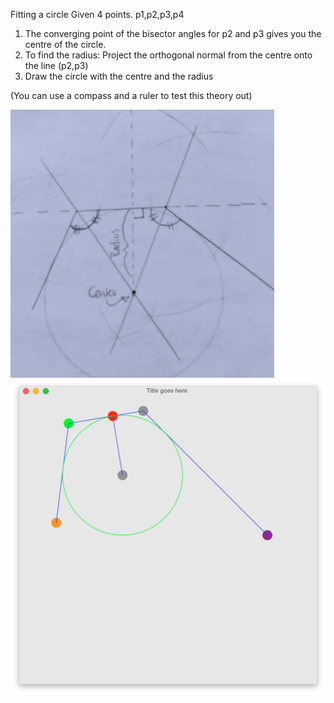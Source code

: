 Fitting a circle Given 4 points. p1,p2,p3,p4 <!--more--> 

1. The converging point of the bisector angles for p2 and p3  gives you the centre of the circle.  
2. To find the radius: Project the orthogonal normal from the centre onto the line (p2,p3)
3. Draw the circle with the centre and the radius

(You can use a compass and a ruler to test this theory out)  

<img width="422" alt="img" src="https://raw.githubusercontent.com/stylekit/img/master/circle-tangent-3-lines.png">  

<img width="634" alt="img" src="https://raw.githubusercontent.com/stylekit/img/master/tangent to 3 lines.png">  